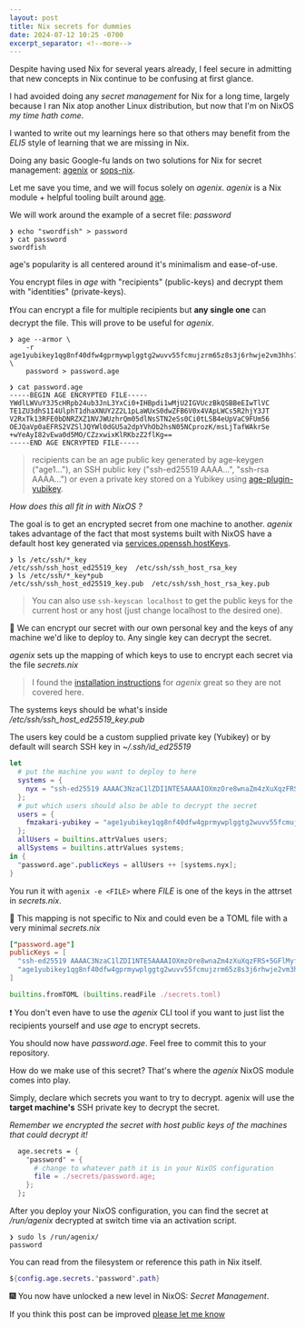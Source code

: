 ```yaml
---
layout: post
title: Nix secrets for dummies
date: 2024-07-12 10:25 -0700
excerpt_separator: <!--more-->
---
```


Despite having used Nix for several years already, I feel secure in admitting that new concepts in Nix continue to be confusing at first glance.

I had avoided doing any _secret management_ for Nix for a long time, largely because I ran Nix atop another Linux distribution, but now that I'm on NixOS _my time hath come_.

I wanted to write out my learnings here so that others may benefit from the _ELI5_ style of learning that we are missing in Nix.

<!--more-->

Doing any basic Google-fu lands on two solutions for Nix for secret management: [agenix](https://github.com/ryantm/agenix) or [sops-nix](https://github.com/Mic92/sops-nix).

Let me save you time, and we will focus solely on _agenix_. _agenix_ is a Nix module + helpful tooling built around [age](https://github.com/FiloSottile/age).

We will work around the example of a secret file: _password_

```
❯ echo "swordfish" > password
❯ cat password
swordfish
```

age's popularity is all centered around it's minimalism and ease-of-use.

You encrypt files in _age_ with "recipients" (public-keys) and decrypt them with "identities" (private-keys). 

❗You can encrypt a file for multiple recipients but **any single one** can decrypt the file. This will prove to be useful for _agenix_.

```console
❯ age --armor \
    -r age1yubikey1qg8nf40dfw4gprmywplggtg2wuvv55fcmujzrm65z8s3j6rhwje2vm3hhs7 \
    password > password.age

❯ cat password.age 
-----BEGIN AGE ENCRYPTED FILE-----
YWdlLWVuY3J5cHRpb24ub3JnL3YxCi0+IHBpdi1wMjU2IGVUczBkQSBBeEIwTlVC
TE1ZU3dhS1I4UlphT1dhaXNUY2Z2L1pLaWUxS0dwZFB6V0x4VApLWCs5R2hjY3JT
V2RxTk13RFE0bDNRZXZ1NVJWUzhrQm05dlNsSTN2eSs0Ci0tLSB4eUpVaC9FUm56
OEJQaVp0aEFRS2VZSlJQYWl0dGU5a2dpYVhOb2hsN05NCprozK/msLjTafWAkrSe
+wYeAyI82vEwa0d5MO/CZzxwixKlRKbzZ2flKg==
-----END AGE ENCRYPTED FILE-----
```

> recipients can be an age public key generated by age-keygen ("age1..."), an SSH public key ("ssh-ed25519 AAAA...", "ssh-rsa AAAA...") or even a private key stored on a Yubikey using [age-plugin-yubikey](https://github.com/str4d/age-plugin-yubikey).


_How does this all fit in with NixOS ?_

The goal is to get an encrypted secret from one machine to another.
_agenix_ takes advantage of the fact that most systems built with NixOS have a default host key generated via [services.openssh.hostKeys](https://search.nixos.org/options?channel=unstable&show=services.openssh.hostKeys&from=0&size=50&sort=relevance&type=packages&query=services.openssh.hostKeys).

```console
❯ ls /etc/ssh/*_key
/etc/ssh/ssh_host_ed25519_key  /etc/ssh/ssh_host_rsa_key
❯ ls /etc/ssh/*_key*pub
/etc/ssh/ssh_host_ed25519_key.pub  /etc/ssh/ssh_host_rsa_key.pub
```

> You can also use `ssh-keyscan localhost` to get the public keys for the current host or any host (just change localhost to the desired one).

🤔 We can encrypt our secret with our own personal key and the keys of any machine we'd like to deploy to. Any single key can decrypt the secret.

_agenix_ sets up the mapping of which keys to use to encrypt each secret via the file _secrets.nix_

> I found the [installation instructions](https://github.com/ryantm/agenix?tab=readme-ov-file#installation) for _agenix_ great so they are not covered here.

The systems keys should be what's inside _/etc/ssh/ssh_host_ed25519_key.pub_

The users key could be a custom supplied private key (Yubikey) or by default will search  SSH key in _~/.ssh/id_ed25519_

```nix
let
  # put the machine you want to deploy to here
  systems = {
    nyx = "ssh-ed25519 AAAAC3NzaC1lZDI1NTE5AAAAIOXmzOre8wnaZm4zXuXqzFRS+5GFlMyfhth9ie9AvW8t root@nyx";
  };
  # put which users should also be able to decrypt the secret
  users = {
    fmzakari-yubikey = "age1yubikey1qg8nf40dfw4gprmywplggtg2wuvv55fcmujzrm65z8s3j6rhwje2vm3hhs7";
  };
  allUsers = builtins.attrValues users;
  allSystems = builtins.attrValues systems;
in {
  "password.age".publicKeys = allUsers ++ [systems.nyx];
}
```

You run it with `agenix -e <FILE>` where _FILE_ is one of the keys in the attrset in _secrets.nix_.

🤔 This mapping is not specific to Nix and could even be a TOML file with a very minimal _secrets.nix_

```toml
["password.age"]
publicKeys = [
  "ssh-ed25519 AAAAC3NzaC1lZDI1NTE5AAAAIOXmzOre8wnaZm4zXuXqzFRS+5GFlMyfhth9ie9AvW8t"
  "age1yubikey1qg8nf40dfw4gprmywplggtg2wuvv55fcmujzrm65z8s3j6rhwje2vm3hhs7"
]
```

```nix
builtins.fromTOML (builtins.readFile ./secrets.toml)
```

❗ You don't even have to use the _agenix_ CLI tool if you want to just list the recipients yourself and use _age_ to encrypt secrets.

You should now have _password.age_. Feel free to commit this to your repository.

How do we make use of this secret? That's where the _agenix_ NixOS module comes into play.

Simply, declare which secrets you want to try to decrypt. agenix will use the **target machine's** SSH private key to decrypt the secret.

_Remember we encrypted the secret with host public keys of the machines that could decrypt it!_

```nix
  age.secrets = {
    "password" = {
      # change to whatever path it is in your NixOS configuration
      file = ./secrets/password.age;
    };
  };
```

After you deploy your NixOS configuration, you can find the secret at _/run/agenix_ decrypted at switch time via an activation script.

```console
❯ sudo ls /run/agenix/
password
```

You can read from the filesystem or reference this path in Nix itself.

```nix
${config.age.secrets."password".path}
```

🎆 You now have unlocked a new level in NixOS: _Secret Management_.

If you think this post can be improved [please let me know](mailto:farid.m.zakaria@gmail.com)